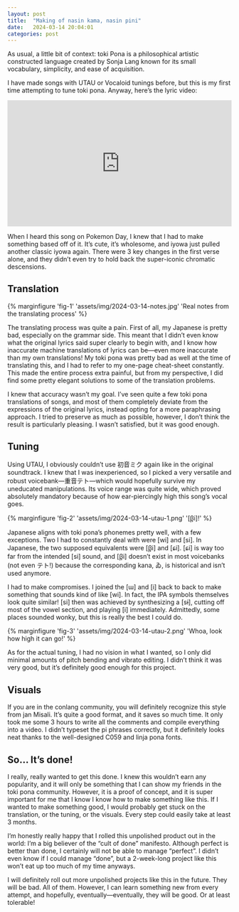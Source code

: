 ```yaml
---
layout: post
title:  "Making of nasin kama, nasin pini"
date:   2024-03-14 20:04:01
categories: post
---
```


As usual, a little bit of context: toki Pona is a philosophical artistic constructed language created by Sonja Lang known for its small vocabulary, simplicity, and ease of acquisition.

I have made songs with UTAU or Vocaloid tunings before, but this is my first time attempting to tune toki pona. Anyway, here’s the lyric video:

<style>
.video-holder {
  position: relative;
  width: 100%;
  height: 0;
  padding-bottom: 56.25%;
  overflow: hidden;
}
.video-holder iframe {
  position: absolute;
  top: 0;
  left: 0;
  width: 100%;
  height: 100%;
}
</style>
<div class="video-holder">
  <iframe width="480"
          height="850" 
          src="https://www.youtube.com/embed/i6kaPpLUol0" 
          frameborder="0" 
          allowfullscreen></iframe>
</div>

When I heard this song on Pokemon Day, I knew that I had to make something based off of it. It’s cute, it’s wholesome, and iyowa just pulled another classic iyowa again. There were 3 key changes in the first verse alone, and they didn’t even try to hold back the super-iconic chromatic descensions.

## Translation

{% marginfigure 'fig-1' 'assets/img/2024-03-14-notes.jpg' 'Real notes from the translating process' %}

The translating process was quite a pain. First of all, my Japanese is pretty bad, especially on the grammar side. This meant that I didn’t even know what the original lyrics said super clearly to begin with, and I know how inaccurate machine translations of lyrics can be—even more inaccurate than my own translations! My toki pona was pretty bad as well at the time of translating this, and I had to refer to my one-page cheat-sheet constantly. This made the entire process extra painful, but from my perspective, I did find some pretty elegant solutions to some of the translation problems.

I knew that accuracy wasn’t my goal. I’ve seen quite a few toki pona translations of songs, and most of them completely deviate from the expressions of the original lyrics, instead opting for a more paraphrasing approach. I tried to preserve as much as possible, however, I don’t think the result is particularly pleasing. I wasn’t satisfied, but it was good enough.

## Tuning

Using UTAU, I obviously couldn’t use 初音ミク again like in the original soundtrack. I knew that I was inexperienced, so I picked a very versatile and robust voicebank—重音テト—which would hopefully survive my uneducated manipulations. Its voice range was quite wide, which proved absolutely mandatory because of how ear-piercingly high this song’s vocal goes.

{% marginfigure 'fig-2' 'assets/img/2024-03-14-utau-1.png' '[β̞i]!' %}

Japanese aligns with toki pona’s phonemes pretty well, with a few exceptions. Two I had to constantly deal with were [wi] and [si]. In Japanese, the two supposed equivalents were [β̞i] and [ɕi]. [ɕi] is way too far from the intended [si] sound, and [β̞i] doesn’t exist in most voicebanks (not even テト!) because the corresponding kana, ゐ, is historical and isn’t used anymore.

I had to make compromises. I joined the [ɯ] and [i] back to back to make something that sounds kind of like [wi]. In fact, the IPA symbols themselves look quite similar! [si] then was achieved by synthesizing a [sɨ], cutting off most of the vowel section, and playing [i] immediately. Admittedly, some places sounded wonky, but this is really the best I could do.

{% marginfigure 'fig-3' 'assets/img/2024-03-14-utau-2.png' 'Whoa, look how high it can go!' %}

As for the actual tuning, I had no vision in what I wanted, so I only did minimal amounts of pitch bending and vibrato editing. I didn’t think it was very good, but it’s definitely good enough for this project.

## Visuals

If you are in the conlang community, you will definitely recognize this style from jan Misali. It’s quite a good format, and it saves so much time. It only took me some 3 hours to write all the comments and compile everything into a video. I didn’t typeset the pi phrases correctly, but it definitely looks neat thanks to the well-designed C059 and linja pona fonts.

## So… It’s done!

I really, really wanted to get this done. I knew this wouldn’t earn any popularity, and it will only be something that I can show my friends in the toki pona community. However, it is a proof of concept, and it is super important for me that I know I know how to make something like this. If I wanted to make something good, I would probably get stuck on the translation, or the tuning, or the visuals. Every step could easily take at least 3 months.

I’m honestly really happy that I rolled this unpolished product out in the world: I’m a big believer of the “cult of done” manifesto. Although perfect is better than done, I certainly will not be able to manage “perfect”. I didn’t even know if I could manage “done”, but a 2-week-long project like this won’t eat up too much of my time anyways.

I will definitely roll out more unpolished projects like this in the future. They will be bad. All of them. However, I can learn something new from every attempt, and hopefully, eventually—eventually, they will be good. Or at least tolerable!